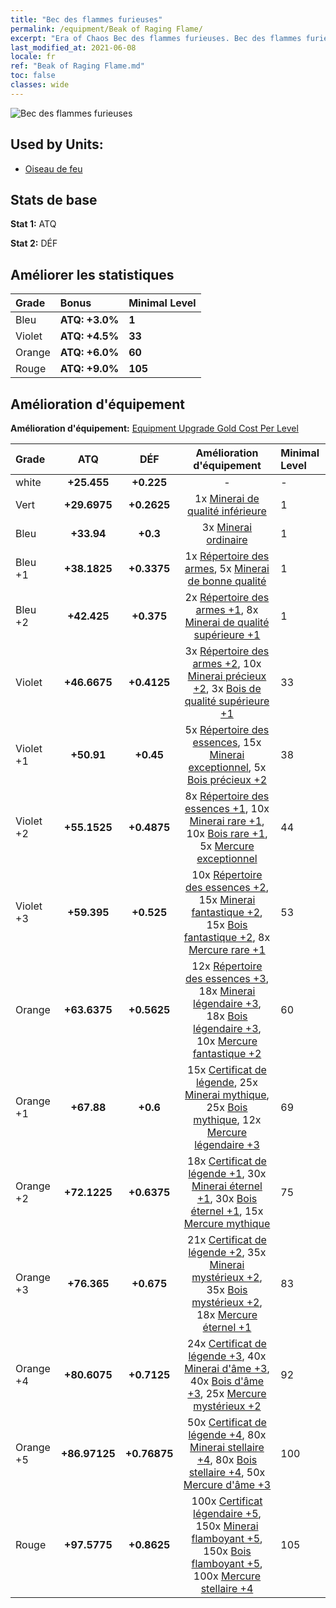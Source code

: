 ```yaml
---
title: "Bec des flammes furieuses"
permalink: /equipment/Beak of Raging Flame/
excerpt: "Era of Chaos Bec des flammes furieuses. Bec des flammes furieuses"
last_modified_at: 2021-06-08
locale: fr
ref: "Beak of Raging Flame.md"
toc: false
classes: wide
---
```


  ![Bec des flammes furieuses](/images/e/e_9071.png)

## Used by Units:

* [Oiseau de feu](/fr/units/Firebird/) 


## Stats de base
 **Stat 1:** ATQ

 **Stat 2:** DÉF

## Améliorer les statistiques

  |     Grade    |   Bonus | Minimal Level | 
  |:-------------|:--------|:--------------| 
  | Bleu | **ATQ: +3.0%** | **1** | 
  | Violet | **ATQ: +4.5%** | **33** | 
  | Orange | **ATQ: +6.0%** | **60** | 
  | Rouge | **ATQ: +9.0%** | **105** | 


## Amélioration d'équipement
 **Amélioration d'équipement:** [Equipment Upgrade Gold Cost Per Level](/equipment/EquipmentUpgradeCostPerLevel/) 

  |          Grade      | ATQ | DÉF | Amélioration d'équipement | Minimal Level |
  |:--------------------|:---------:|:---------:|:----------------:|:--------------|
  | white | **+25.455** | **+0.225** | - | - |
  | Vert | **+29.6975** | **+0.2625** | 1x [Minerai de qualité inférieure](/ItemsFR/mat_1/) | 1 |
  | Bleu | **+33.94** | **+0.3** | 3x [Minerai ordinaire](/ItemsFR/mat_6/) | 1 |
  | Bleu +1 | **+38.1825** | **+0.3375** | 1x [Répertoire des armes](/ItemsFR/mat_18/), 5x [Minerai de bonne qualité](/ItemsFR/mat_12/) | 1 |
  | Bleu +2 | **+42.425** | **+0.375** | 2x [Répertoire des armes +1](/ItemsFR/mat_25/), 8x [Minerai de qualité supérieure +1](/ItemsFR/mat_19/) | 1 |
  | Violet | **+46.6675** | **+0.4125** | 3x [Répertoire des armes +2](/ItemsFR/mat_32/), 10x [Minerai précieux +2](/ItemsFR/mat_26/), 3x [Bois de qualité supérieure +1](/ItemsFR/mat_20/) | 33 |
  | Violet +1 | **+50.91** | **+0.45** | 5x [Répertoire des essences](/ItemsFR/mat_39/), 15x [Minerai exceptionnel](/ItemsFR/mat_33/), 5x [Bois précieux +2](/ItemsFR/mat_27/) | 38 |
  | Violet +2 | **+55.1525** | **+0.4875** | 8x [Répertoire des essences +1](/ItemsFR/mat_46/), 10x [Minerai rare +1](/ItemsFR/mat_40/), 10x [Bois rare +1](/ItemsFR/mat_41/), 5x [Mercure exceptionnel](/ItemsFR/mat_35/) | 44 |
  | Violet +3 | **+59.395** | **+0.525** | 10x [Répertoire des essences +2](/ItemsFR/mat_53/), 15x [Minerai fantastique +2](/ItemsFR/mat_47/), 15x [Bois fantastique +2](/ItemsFR/mat_48/), 8x [Mercure rare +1](/ItemsFR/mat_42/) | 53 |
  | Orange | **+63.6375** | **+0.5625** | 12x [Répertoire des essences +3](/ItemsFR/mat_60/), 18x [Minerai légendaire +3](/ItemsFR/mat_54/), 18x [Bois légendaire +3](/ItemsFR/mat_55/), 10x [Mercure fantastique +2](/ItemsFR/mat_49/) | 60 |
  | Orange +1 | **+67.88** | **+0.6** | 15x [Certificat de légende](/ItemsFR/mat_67/), 25x [Minerai mythique](/ItemsFR/mat_61/), 25x [Bois mythique](/ItemsFR/mat_62/), 12x [Mercure légendaire +3](/ItemsFR/mat_56/) | 69 |
  | Orange +2 | **+72.1225** | **+0.6375** | 18x [Certificat de légende +1](/ItemsFR/mat_74/), 30x [Minerai éternel +1](/ItemsFR/mat_68/), 30x [Bois éternel +1](/ItemsFR/mat_69/), 15x [Mercure mythique](/ItemsFR/mat_63/) | 75 |
  | Orange +3 | **+76.365** | **+0.675** | 21x [Certificat de légende +2](/ItemsFR/mat_81/), 35x [Minerai mystérieux +2](/ItemsFR/mat_75/), 35x [Bois mystérieux +2](/ItemsFR/mat_76/), 18x [Mercure éternel +1](/ItemsFR/mat_70/) | 83 |
  | Orange +4 | **+80.6075** | **+0.7125** | 24x [Certificat de légende +3](/ItemsFR/mat_88/), 40x [Minerai d'âme +3](/ItemsFR/mat_82/), 40x [Bois d'âme +3](/ItemsFR/mat_83/), 25x [Mercure mystérieux +2](/ItemsFR/mat_77/) | 92 |
  | Orange +5 | **+86.97125** | **+0.76875** | 50x [Certificat de légende +4](/ItemsFR/mat_95/), 80x [Minerai stellaire +4](/ItemsFR/mat_89/), 80x [Bois stellaire +4](/ItemsFR/mat_90/), 50x [Mercure d'âme +3](/ItemsFR/mat_84/) | 100 |
  | Rouge | **+97.5775** | **+0.8625** | 100x [Certificat légendaire +5](/ItemsFR/mat_102/), 150x [Minerai flamboyant +5](/ItemsFR/mat_96/), 150x [Bois flamboyant +5](/ItemsFR/mat_97/), 100x [Mercure stellaire +4](/ItemsFR/mat_91/) | 105 |

